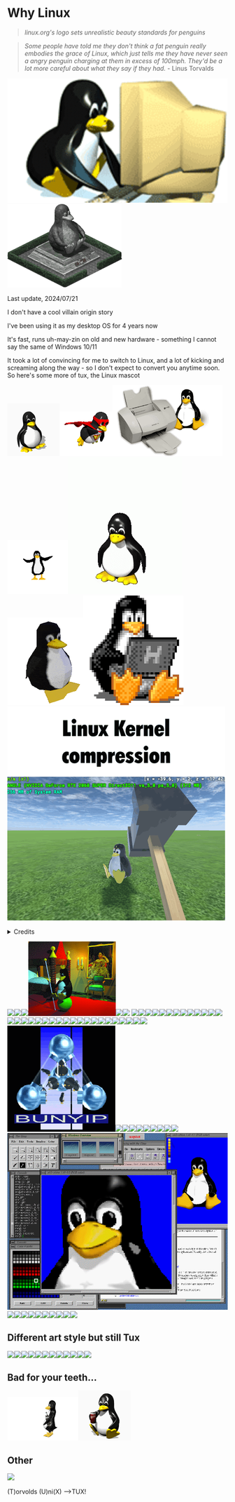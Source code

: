 <style>body { background: url(.pix/tux2.gif) no-repeat top left; }</style>

# Why Linux

> _linux.org's logo sets unrealistic beauty standards for penguins_

> _Some people have told me they don't think a fat penguin really embodies the grace of Linux, which just tells me they have never seen a angry penguin charging at them in excess of 100mph. They'd be a lot more careful about what they say if they had._ - Linus Torvalds

<img src=.pix/tux1.gif><img src=.pix/tux_monument.gif>

Last update, 2024/07/21 

I don't have a cool villain origin story

I've been using it as my desktop OS for 4 years now

It's fast, runs uh-may-zin on old and new hardware - something I cannot say the same of Windows 10/11

It took a lot of convincing for me to switch to Linux, and a lot of kicking and screaming along the way - so I don't expect to convert you anytime soon. So here's some more of tux, the Linux mascot

<img src=.pix/tux_waddle.gif><img src=.pix/tux_superhero_soaring.gif><img src=.pix/tux_printer_sliding.gif><img src=.pix/tux_flipping.gif><img src=.pix/tux_jumping_jack.gif><img src=.pix/tux_rotating.gif><img src=.pix/tux_typing.gif><img src=.pix/tux_hit_by_hammer.gif>

<details><summary>Credits</summary> [lwn.net](https://lwn.net/Gallery/credits.html), [Luke Smith thumbnail](https://youtu.be/_hNMfVIsyIc?si=RKIhsbqADLwir8Yq), [stalgo](https://www.sthu.org/code/stalgo/), [ibm linux](https://lamiradadelreplicante.com/2014/09/01/ibm-expande-linux-en-sus-data-center/), [lugod - lert](https://www.lugod.org/projects/lert/), [bulma.net](https://web.archive.org/web/20050130043417/http://bulma.net/), [fredart](https://www.fredart.com/), [Linux Australia](https://linux.org.au/projects/T-Shirt/winner.phtml), [L4Linux](https://os.inf.tu-dresden.de/L4/LinuxOnL4/), [Jailbait, KLOWNER](https://jailbait.sourceforge.net/), [hellug.gr, Greek Linux](https://www.hellug.gr/), [Linux Embedded](https://linux-embedded.com/), [trustix](https://lwn.net/Gallery/i/trustix-maskot.jpg), [L4 Kernel](https://os.inf.tu-dresden.de/L4/), [landley.net](https://www.landley.net/history/mirror/linux/tux.html), [isc.tamu.edu](https://isc.tamu.edu/~lewing/linux/index.html), [n3.edu](https://www3.nd.edu/~ljordan/linux/tuxhistory.html)</details>


<img src=.pix/tux_statue_of_liberty.avif><img src=.pix/tux_linus_patriotism_poster.avif><img src=.pix/tux_us_president.avif><img src=.pix/tux_princess_and_the_pea.png><img src=.pix/tux_emergency_response_team.avif><img src=.pix/tux_bill_gates.avif> <img src=.pix/tux_prison_uniform.avif><img src=.pix/tux_anime_girl_inside.avif><img src=.pix/tux_abacus.avif><img src=.pix/tux_wizard2.avif><img src=.pix/tux_reading_newspaper.avif><img src=.pix/tux_hellenic.avif><img src=.pix/tux_igloo_reading_book.avif><img src=.pix/tux_astronaut.avif><img src=.pix/tux_at_desk2.avif><img src=.pix/tux_confused.avif><img src=.pix/tux_mosaic.avif><img src=.pix/tux_in_space.avif><img src=.pix/tux_colony.avif><img src=.pix/tux_cig_carton1.avif><img src=.pix/tux_cig_carton2.avif><img src=.pix/tux_the_dealer.avif><img src=.pix/tux_slackware1.avif><img src=.pix/tux_slackware2.avif><img src=.pix/tux_zombie.avif><img src=.pix/tux_xray.avif><img src=.pix/tux_giant.avif><img src=.pix/tux_lines.avif><img src=.pix/tux_bugcatcher.avif><img src=.pix/tux3.avif><img src=.pix/tux_sleep.avif><img src=.pix/tux_frag.avif><img src=.pix/taz.avif><img src=.pix/tux_ibm.avif><img src=.pix/tux_toilet.avif><img src=.pix/tux_matryoshka.avif><img src=.pix/tux_vacation.avif><img src=.pix/tux_cluster.avif><img src=.pix/tux_underneath.avif><img src=.pix/tux_bunyip.gif><img src=.pix/tux_detective.avif><img src=.pix/tux_movie_reel.avif><img src=.pix/tux_lugod.avif><img src=.pix/tux_bulma.avif><img src=.pix/tux_in_shirt_pocket.avif><img src=.pix/tux_snowboarding.avif><img src=.pix/tux_halberd.avif><img src=.pix/tux_flug.avif><img src=.pix/tux_3d.avif><img src=.pix/tux_gimp.gif><img src=.pix/tux_colony_planting_flag.avif><img src=.pix/tux_arch_btw.avif><img src=.pix/tux_slingshot_windows.avif><img src=.pix/tux_balancing_on_fence.avif><img src=.pix/tux_meditating_levitating.avif><img src=.pix/tux_superhero_armor.avif><img src=.pix/tux_waving_flag.avif><img src=.pix/tux_oracle.avif><img src=.pix/tux_drunk.avif><img src=.pix/tux_glowie.avif>


## Different art style but still Tux

<img src=.pix/tux_at_desk.avif><img src=.pix/tux_cute1.avif><img src=.pix/tux_buff.avif><img src=.pix/tux_red_flag.avif><img src=.pix/tux_fallen_over.avif><img src=.pix/tux_gangsta.avif><img src=.pix/tux_big_small.avif><img src=.pix/tux_pointing.avif><img src=.pix/tux_cute2.avif><img src=.pix/tux_wizard.avif><img src=.pix/tux_backpacker_waving_bye.avif><img src=.pix/tux_desert.avif>

## Bad for your teeth...


<img src=.pix/tux_coke.gif><img src=.pix/tux_coke2.gif>

## Other


<img src=.pix/tux_trustix.avif >

(T)orvolds (U)ni(X) -->TUX!
